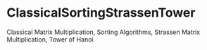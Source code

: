 # ClassicalSortingStrassenTower
Classical Matrix Multiplication, Sorting Algorithms, Strassen Matrix Multiplication, Tower of Hanoi
